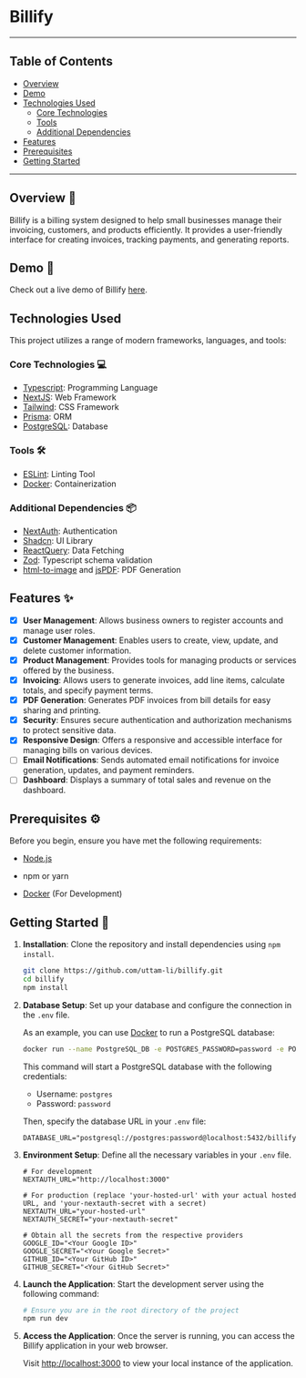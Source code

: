 # Billify

---

## Table of Contents

- [Overview](#overview-pencil)
- [Demo](#demo-link)
- [Technologies Used](#technologies-used)
  - [Core Technologies](#core-technologies-computer)
  - [Tools](#tools-hammer_and_wrench)
  - [Additional Dependencies](#additional-dependencies-package)
- [Features](#features-sparkles)
- [Prerequisites](#prerequisites-gear)
- [Getting Started](#getting-started-rocket)

---

## Overview :pencil:

Billify is a billing system designed to help small businesses manage their invoicing, customers, and products efficiently. It provides a user-friendly interface for creating invoices, tracking payments, and generating reports.

## Demo :link:

Check out a live demo of Billify [here](https://billify-psi.vercel.app).

## Technologies Used

This project utilizes a range of modern frameworks, languages, and tools:

### Core Technologies :computer:

- [Typescript](https://www.typescriptlang.org/): Programming Language
- [NextJS](https://nextjs.org/): Web Framework
- [Tailwind](https://tailwindcss.com/): CSS Framework
- [Prisma](https://www.prisma.io/): ORM
- [PostgreSQL](https://www.postgresql.org/): Database

### Tools :hammer_and_wrench:

- [ESLint](https://eslint.org/): Linting Tool
- [Docker](https://www.docker.com/): Containerization

### Additional Dependencies :package:

- [NextAuth](https://next-auth.js.org/): Authentication
- [Shadcn](https://ui.shadcn.com/): UI Library
- [ReactQuery](https://react-query.tanstack.com/): Data Fetching
- [Zod](https://zod.dev/): Typescript schema validation
- [html-to-image](https://www.npmjs.com/package/html-to-image) and [jsPDF](https://www.npmjs.com/package/jspdf): PDF Generation

## Features :sparkles:

- [x] **User Management**: Allows business owners to register accounts and manage user roles.
- [x] **Customer Management**: Enables users to create, view, update, and delete customer information.
- [x] **Product Management**: Provides tools for managing products or services offered by the business.
- [x] **Invoicing**: Allows users to generate invoices, add line items, calculate totals, and specify payment terms.
- [x] **PDF Generation**: Generates PDF invoices from bill details for easy sharing and printing.
- [x] **Security**: Ensures secure authentication and authorization mechanisms to protect sensitive data.
- [x] **Responsive Design**: Offers a responsive and accessible interface for managing bills on various devices.
- [ ] **Email Notifications**: Sends automated email notifications for invoice generation, updates, and payment reminders.
- [ ] **Dashboard**: Displays a summary of total sales and revenue on the dashboard.

## Prerequisites :gear:

Before you begin, ensure you have met the following requirements:

- [Node.js](https://nodejs.org/)

- npm or yarn

- [Docker](https://www.docker.com/) (For Development)

## Getting Started :rocket:

1. **Installation**: Clone the repository and install dependencies using `npm install`.

    ```bash
    git clone https://github.com/uttam-li/billify.git
    cd billify
    npm install 
    ```

2. **Database Setup**: Set up your database and configure the connection in the `.env` file.

    As an example, you can use [Docker](https://www.docker.com/) to run a PostgreSQL database:

    ```bash
    docker run --name PostgreSQL_DB -e POSTGRES_PASSWORD=password -e POSTGRES_DB=billify -d -p 5432:5432 docker.io/postgres
    ```

    This command will start a PostgreSQL database with the following credentials:

    - Username: `postgres`
    - Password: `password`

    Then, specify the database URL in your `.env` file:

    ```properties
    DATABASE_URL="postgresql://postgres:password@localhost:5432/billify"
    ```

3. **Environment Setup**: Define all the necessary variables in your `.env` file.

    ```properties
    # For development
    NEXTAUTH_URL="http://localhost:3000"

    # For production (replace 'your-hosted-url' with your actual hosted URL, and 'your-nextauth-secret with a secret)
    NEXTAUTH_URL="your-hosted-url"
    NEXTAUTH_SECRET="your-nextauth-secret"
    
    # Obtain all the secrets from the respective providers
    GOOGLE_ID="<Your Google ID>"
    GOOGLE_SECRET="<Your Google Secret>"
    GITHUB_ID="<Your GitHub ID>"
    GITHUB_SECRET="<Your GitHub Secret>"
    ```

4. **Launch the Application**: Start the development server using the following command:

    ```bash
    # Ensure you are in the root directory of the project
    npm run dev
    ```

5. **Access the Application**: Once the server is running, you can access the Billify application in your web browser.

    Visit [http://localhost:3000](http://localhost:3000) to view your local instance of the application.
